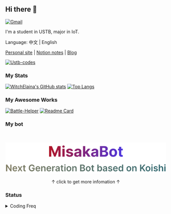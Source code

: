 ## Hi there 👋

[![Gmail](https://img.shields.io/badge/Gmail-mail@mszook.art-orange?logo=gmail)](mailto:mail@mszook.art)

I'm a student in USTB, major in IoT. 

Language: 中文 | English


[Personal site](https://mszook.art/)  |  [Notion notes](https://witchelaina.notion.site/Fronted-96fe8c23b72342ed9a8cccaad4a19f64)  |  [Blog](https://WitchElaina.github.io/) 

[![Ustb-codes](https://github-readme-stats.vercel.app/api/pin/?username=WitchElaina&repo=USTB-Computer-Courses-Codes)](https://github.com/WitchElaina/USTB-Computer-Courses-Codes)



### My Stats

[![WitchElaina's GitHub stats](https://github-readme-stats.vercel.app/api?username=WitchElaina&show_icons=true&hide=issues)](https://github.com/anuraghazra/github-readme-stats) [![Top Langs](https://github-readme-stats.vercel.app/api/top-langs/?username=WitchElaina&layout=compact&hide=html&exclude_repo=EOS-Lab-USTB,WitchElaina.github.io,Aomaotuan-online-shopping)](https://github.com/anuraghazra/github-readme-stats)

### My Awesome Works

[![Battle-Helper](https://github-readme-stats.vercel.app/api/pin/?username=WitchElaina&repo=BattleNet-Login-Helper)](https://github.com/WitchElaina/BattleNet-Login-Helper)
[![Readme Card](https://github-readme-stats.vercel.app/api/pin/?username=WitchElaina&repo=mty-ui)](https://github.com/WitchElaina/mty-ui)

### My bot
<br>
<p  align="center"><a href="https://github.com/orgs/MisakaBot/repositories"><img src="/logo.svg"></img></a></p>
<p  align="center">↑ click to get more infomation ↑</p>

### Status

<details>
  <summary>Coding Freq</summary>
  <a href="https://wakatime.com"><img src="https://wakatime.com/share/@b2ca97db-bce2-4b9b-8588-23c0de16890a/095b592a-2668-4944-8e3e-8bd80755dcda.png" /></a>
</details>


